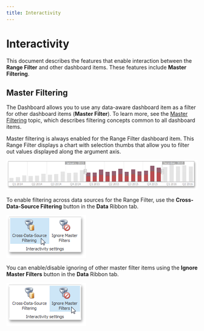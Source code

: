 ```yaml
---
title: Interactivity
---
```

# Interactivity
This document describes the features that enable interaction between the **Range Filter** and other dashboard items. These features include **Master Filtering**.

## Master Filtering
The Dashboard allows you to use any data-aware dashboard item as a filter for other dashboard items (**Master Filter**). To learn more, see the [Master Filtering](../../interactivity/master-filtering.md) topic, which describes filtering concepts common to all dashboard items.

Master filtering is always enabled for the Range Filter dashboard item. This Range Filter displays a chart with selection thumbs that allow you to filter out values displayed along the argument axis.

![MainFeatures_RangeFilter](../../../../images/img18179.png)

To enable filtering across data sources for the Range Filter, use the **Cross-Data-Source Filtering** button in the **Data** Ribbon tab.

![DataShaping_Interactivity_MasterFilter_CrossDataSource_Ribbon](../../../../images/img19416.png)

You can enable/disable ignoring of other master filter items using the **Ignore Master Filters** button in the **Data** Ribbon tab.

![DataShaping_Interactivity_MasterFilter_Ignore_Ribbon](../../../../images/img19417.png)